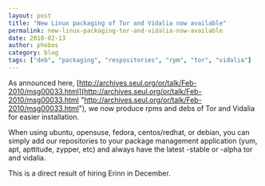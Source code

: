 ```yaml
---
layout: post
title: "New Linux packaging of Tor and Vidalia now available"
permalink: new-linux-packaging-tor-and-vidalia-now-available
date: 2010-02-13
author: phobos
category: blog
tags: ["deb", "packaging", "respositories", "rpm", "tor", "vidalia"]
---
```


As announced here, [http://archives.seul.org/or/talk/Feb-2010/msg00033.html](http://archives.seul.org/or/talk/Feb-2010/msg00033.html "http://archives.seul.org/or/talk/Feb-2010/msg00033.html"), we now produce rpms and debs of Tor and Vidalia for easier installation.

When using ubuntu, opensuse, fedora, centos/redhat, or debian, you can simply add our repositories to your package management application (yum, apt, apttitude, zypper, etc) and always have the latest -stable or -alpha tor and vidalia.

This is a direct result of hiring Erinn in December.

